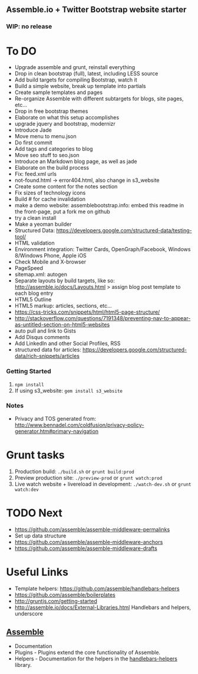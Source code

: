 ## Assemble.io + Twitter Bootstrap website starter

### WIP: no release

To DO
=====

- Upgrade assemble and grunt, reinstall everything
- Drop in clean bootstrap (full), latest, including LESS source
- Add build targets for compiling Bootstrap, watch it
- Build a simple website, break up template into partials
- Create sample templates and pages
- Re-organize Assemble with different subtargets for blogs, site pages, etc...
- Drop in free bootstrap themes
- Elaborate on what this setup accomplishes
- upgrade jquery and bootstrap, modernizr
- Introduce Jade
- Move menu to menu.json
- Do first commit
- Add tags and categories to blog
- Move seo stuff to seo.json
- Introduce an Markdown blog page, as well as jade
- Elaborate on the build process
- Fix: feed.xml urls
- not-found.html -> error404.html, also change in s3_website
- Create some content for the notes section
- Fix sizes of technology icons
- Build # for cache invalidation
- make a demo website: assemblebootstrap.info: embed this readme in the front-page, put a fork me on github
- try a clean install
- Make a yeoman builder
- Structured Data: https://developers.google.com/structured-data/testing-tool/
- HTML validation
- Environment integration: Twitter Cards, OpenGraph/Facebook, Windows 8/Windows Phone, Apple iOS
- Check Mobile and X-browser
- PageSpeed
- sitemap.xml: autogen
- Separate layouts by build targets, like so: http://assemble.io/docs/Layouts.html > assign blog post template to each blog entry
- HTML5 Outline
- HTML5 markup: articles, sections, etc...
- https://css-tricks.com/snippets/html/html5-page-structure/
- http://stackoverflow.com/questions/7191348/preventing-nav-to-appear-as-untitled-section-on-html5-websites
- auto pull and link to Gists
- Add Disqus comments
- Add LinkedIn and other Social Profiles, RSS
- structured data for articles: https://developers.google.com/structured-data/rich-snippets/articles

### Getting Started

1. `npm install`
2. If using s3_website: `gem install s3_website`

### Notes

- Privacy and TOS generated from: http://www.bennadel.com/coldfusion/privacy-policy-generator.htm#primary-navigation

Grunt tasks
==================

1. Production build: `./build.sh` or `grunt build:prod`
2. Preview production site: `./preview-prod` or `grunt watch:prod`
3. Live watch website + livereload in development: `./watch-dev.sh` or `grunt watch:dev`

TODO Next
=========

- https://github.com/assemble/assemble-middleware-permalinks
- Set up data structure
- https://github.com/assemble/assemble-middleware-anchors
- https://github.com/assemble/assemble-middleware-drafts

Useful Links
============

- Template helpers: https://github.com/assemble/handlebars-helpers
- https://github.com/assemble/boilerplates
- http://gruntjs.com/getting-started
- http://assemble.io/docs/External-Libraries.html   Handlebars and helpers, underscore

## [Assemble](http://assemble.io/)

* Documentation
* Plugins - Plugins extend the core functionality of Assemble.
* Helpers - Documentation for the helpers in the [handlebars-helpers](http://github.com/assemble/handlebars-helpers) library.